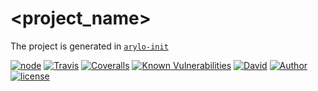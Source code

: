 # <project_name>

The project is generated in [`arylo-init`](https://www.npmjs.com/package/arylo-init)

[![node][NPM_URL]][NPM_HREF]
[![Travis][TRAVIS_URL]][TRAVIS_HREF]
[![Coveralls][COVERALLS_URL]][COVERALLS_HREF]
[![Known Vulnerabilities][SNYK_URL]][SNYK_HREF]
[![David][DAVID_URL]][DAVID_HREF]
[![Author][AUTHOR_URL]][AUTHOR_HREF]
[![license][LICENSE_URL]][LICENSE_HREF]

[NPM_URL]: https://img.shields.io/node/v/<project_name>.svg?style=flat-square&maxAge=5
[NPM_HREF]: https://www.npmjs.com/package/<project_name>
[TRAVIS_URL]: https://img.shields.io/travis/Arylo/<project_name>.svg?style=flat-square&logo=travis&maxAge=5
[TRAVIS_HREF]: https://travis-ci.org/Arylo/<project_name>
[COVERALLS_URL]: https://img.shields.io/coveralls/github/Arylo/<project_name>.svg?style=flat-square&maxAge=5
[COVERALLS_HREF]: https://coveralls.io/github/Arylo/<project_name>
[SNYK_URL]: https://snyk.io/test/github/Arylo/<project_name>/badge.svg?style=flat-square&maxAge=5
[SNYK_HREF]: https://snyk.io/test/github/Arylo/<project_name>
[DAVID_URL]: https://img.shields.io/david/Arylo/<project_name>.svg?style=flat-square&maxAge=5
[DAVID_HREF]: https://github.com/Arylo/<project_name>
[AUTHOR_URL]: https://img.shields.io/badge/Author-AryloYeung-blue.svg?style=flat-square&maxAge=7200
[AUTHOR_HREF]: https://github.com/arylo
[LICENSE_URL]: https://img.shields.io/github/license/Arylo/npm-project-init.svg?style=flat-square&maxAge=7200
[LICENSE_HREF]: https://opensource.org/licenses/MIT